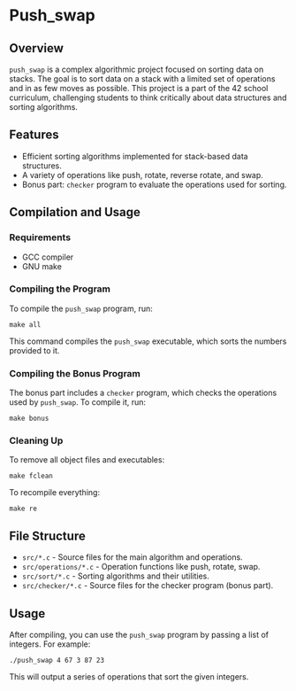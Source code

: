 # Push_swap

## Overview
`push_swap` is a complex algorithmic project focused on sorting data on stacks. The goal is to sort data on a stack with a limited set of operations and in as few moves as possible. This project is a part of the 42 school curriculum, challenging students to think critically about data structures and sorting algorithms.

## Features
- Efficient sorting algorithms implemented for stack-based data structures.
- A variety of operations like push, rotate, reverse rotate, and swap.
- Bonus part: `checker` program to evaluate the operations used for sorting.

## Compilation and Usage
### Requirements
- GCC compiler
- GNU make

### Compiling the Program
To compile the `push_swap` program, run:

```
make all
```

This command compiles the `push_swap` executable, which sorts the numbers provided to it.

### Compiling the Bonus Program
The bonus part includes a `checker` program, which checks the operations used by `push_swap`. To compile it, run:

```
make bonus
```

### Cleaning Up
To remove all object files and executables:

```
make fclean
```

To recompile everything:

```
make re
```

## File Structure
- `src/*.c` - Source files for the main algorithm and operations.
- `src/operations/*.c` - Operation functions like push, rotate, swap.
- `src/sort/*.c` - Sorting algorithms and their utilities.
- `src/checker/*.c` - Source files for the checker program (bonus part).

## Usage
After compiling, you can use the `push_swap` program by passing a list of integers. For example:

```
./push_swap 4 67 3 87 23
```

This will output a series of operations that sort the given integers.
